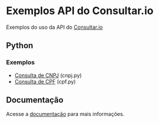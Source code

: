 # Exemplos API do Consultar.io

Exemplos do uso da API do [Consultar.io](https://consultar.io/?utm_source=github-api&utm_medium=referral&utm_campaign=readme)

## Python

### Exemplos

- [Consulta de CNPJ](/python/cnpj.py) (cnpj.py)
- [Consulta de CPF](/python/cpf.py) (cpf.py)

## Documentação

Acesse a [documentação](https://consultar.dev/?utm_source=github-api&utm_medium=referral&utm_campaign=readme) para mais informações.
